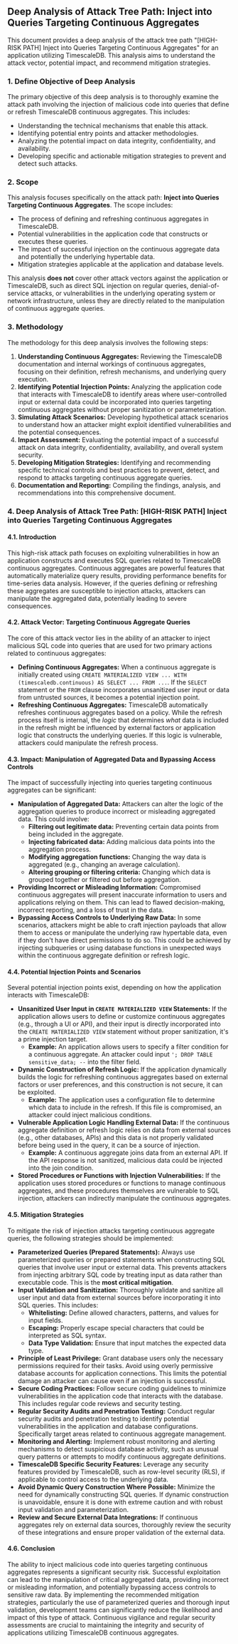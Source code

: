 ## Deep Analysis of Attack Tree Path: Inject into Queries Targeting Continuous Aggregates

This document provides a deep analysis of the attack tree path "[HIGH-RISK PATH] Inject into Queries Targeting Continuous Aggregates" for an application utilizing TimescaleDB. This analysis aims to understand the attack vector, potential impact, and recommend mitigation strategies.

### 1. Define Objective of Deep Analysis

The primary objective of this deep analysis is to thoroughly examine the attack path involving the injection of malicious code into queries that define or refresh TimescaleDB continuous aggregates. This includes:

*   Understanding the technical mechanisms that enable this attack.
*   Identifying potential entry points and attacker methodologies.
*   Analyzing the potential impact on data integrity, confidentiality, and availability.
*   Developing specific and actionable mitigation strategies to prevent and detect such attacks.

### 2. Scope

This analysis focuses specifically on the attack path: **Inject into Queries Targeting Continuous Aggregates**. The scope includes:

*   The process of defining and refreshing continuous aggregates in TimescaleDB.
*   Potential vulnerabilities in the application code that constructs or executes these queries.
*   The impact of successful injection on the continuous aggregate data and potentially the underlying hypertable data.
*   Mitigation strategies applicable at the application and database levels.

This analysis **does not** cover other attack vectors against the application or TimescaleDB, such as direct SQL injection on regular queries, denial-of-service attacks, or vulnerabilities in the underlying operating system or network infrastructure, unless they are directly related to the manipulation of continuous aggregate queries.

### 3. Methodology

The methodology for this deep analysis involves the following steps:

1. **Understanding Continuous Aggregates:** Reviewing the TimescaleDB documentation and internal workings of continuous aggregates, focusing on their definition, refresh mechanisms, and underlying query execution.
2. **Identifying Potential Injection Points:** Analyzing the application code that interacts with TimescaleDB to identify areas where user-controlled input or external data could be incorporated into queries targeting continuous aggregates without proper sanitization or parameterization.
3. **Simulating Attack Scenarios:**  Developing hypothetical attack scenarios to understand how an attacker might exploit identified vulnerabilities and the potential consequences.
4. **Impact Assessment:** Evaluating the potential impact of a successful attack on data integrity, confidentiality, availability, and overall system security.
5. **Developing Mitigation Strategies:**  Identifying and recommending specific technical controls and best practices to prevent, detect, and respond to attacks targeting continuous aggregate queries.
6. **Documentation and Reporting:**  Compiling the findings, analysis, and recommendations into this comprehensive document.

### 4. Deep Analysis of Attack Tree Path: [HIGH-RISK PATH] Inject into Queries Targeting Continuous Aggregates

#### 4.1. Introduction

This high-risk attack path focuses on exploiting vulnerabilities in how an application constructs and executes SQL queries related to TimescaleDB continuous aggregates. Continuous aggregates are powerful features that automatically materialize query results, providing performance benefits for time-series data analysis. However, if the queries defining or refreshing these aggregates are susceptible to injection attacks, attackers can manipulate the aggregated data, potentially leading to severe consequences.

#### 4.2. Attack Vector: Targeting Continuous Aggregate Queries

The core of this attack vector lies in the ability of an attacker to inject malicious SQL code into queries that are used for two primary actions related to continuous aggregates:

*   **Defining Continuous Aggregates:** When a continuous aggregate is initially created using `CREATE MATERIALIZED VIEW ... WITH (timescaledb.continuous) AS SELECT ... FROM ...`. If the `SELECT` statement or the `FROM` clause incorporates unsanitized user input or data from untrusted sources, it becomes a potential injection point.
*   **Refreshing Continuous Aggregates:**  TimescaleDB automatically refreshes continuous aggregates based on a policy. While the refresh process itself is internal, the *logic* that determines *what* data is included in the refresh might be influenced by external factors or application logic that constructs the underlying queries. If this logic is vulnerable, attackers could manipulate the refresh process.

#### 4.3. Impact: Manipulation of Aggregated Data and Bypassing Access Controls

The impact of successfully injecting into queries targeting continuous aggregates can be significant:

*   **Manipulation of Aggregated Data:** Attackers can alter the logic of the aggregation queries to produce incorrect or misleading aggregated data. This could involve:
    *   **Filtering out legitimate data:**  Preventing certain data points from being included in the aggregate.
    *   **Injecting fabricated data:**  Adding malicious data points into the aggregation process.
    *   **Modifying aggregation functions:**  Changing the way data is aggregated (e.g., changing an average calculation).
    *   **Altering grouping or filtering criteria:**  Changing which data is grouped together or filtered out before aggregation.
*   **Providing Incorrect or Misleading Information:**  Compromised continuous aggregates will present inaccurate information to users and applications relying on them. This can lead to flawed decision-making, incorrect reporting, and a loss of trust in the data.
*   **Bypassing Access Controls to Underlying Raw Data:** In some scenarios, attackers might be able to craft injection payloads that allow them to access or manipulate the underlying raw hypertable data, even if they don't have direct permissions to do so. This could be achieved by injecting subqueries or using database functions in unexpected ways within the continuous aggregate definition or refresh logic.

#### 4.4. Potential Injection Points and Scenarios

Several potential injection points exist, depending on how the application interacts with TimescaleDB:

*   **Unsanitized User Input in `CREATE MATERIALIZED VIEW` Statements:** If the application allows users to define or customize continuous aggregates (e.g., through a UI or API), and their input is directly incorporated into the `CREATE MATERIALIZED VIEW` statement without proper sanitization, it's a prime injection target.
    *   **Example:**  An application allows users to specify a filter condition for a continuous aggregate. An attacker could input `'; DROP TABLE sensitive_data; --` into the filter field.
*   **Dynamic Construction of Refresh Logic:** If the application dynamically builds the logic for refreshing continuous aggregates based on external factors or user preferences, and this construction is not secure, it can be exploited.
    *   **Example:** The application uses a configuration file to determine which data to include in the refresh. If this file is compromised, an attacker could inject malicious conditions.
*   **Vulnerable Application Logic Handling External Data:** If the continuous aggregate definition or refresh logic relies on data from external sources (e.g., other databases, APIs) and this data is not properly validated before being used in the query, it can be a source of injection.
    *   **Example:**  A continuous aggregate joins data from an external API. If the API response is not sanitized, malicious data could be injected into the join condition.
*   **Stored Procedures or Functions with Injection Vulnerabilities:** If the application uses stored procedures or functions to manage continuous aggregates, and these procedures themselves are vulnerable to SQL injection, attackers can indirectly manipulate the continuous aggregates.

#### 4.5. Mitigation Strategies

To mitigate the risk of injection attacks targeting continuous aggregate queries, the following strategies should be implemented:

*   **Parameterized Queries (Prepared Statements):**  Always use parameterized queries or prepared statements when constructing SQL queries that involve user input or external data. This prevents attackers from injecting arbitrary SQL code by treating input as data rather than executable code. This is the **most critical mitigation**.
*   **Input Validation and Sanitization:**  Thoroughly validate and sanitize all user input and data from external sources before incorporating it into SQL queries. This includes:
    *   **Whitelisting:**  Define allowed characters, patterns, and values for input fields.
    *   **Escaping:**  Properly escape special characters that could be interpreted as SQL syntax.
    *   **Data Type Validation:** Ensure that input matches the expected data type.
*   **Principle of Least Privilege:**  Grant database users only the necessary permissions required for their tasks. Avoid using overly permissive database accounts for application connections. This limits the potential damage an attacker can cause even if an injection is successful.
*   **Secure Coding Practices:**  Follow secure coding guidelines to minimize vulnerabilities in the application code that interacts with the database. This includes regular code reviews and security testing.
*   **Regular Security Audits and Penetration Testing:** Conduct regular security audits and penetration testing to identify potential vulnerabilities in the application and database configurations. Specifically target areas related to continuous aggregate management.
*   **Monitoring and Alerting:** Implement robust monitoring and alerting mechanisms to detect suspicious database activity, such as unusual query patterns or attempts to modify continuous aggregate definitions.
*   **TimescaleDB Specific Security Features:** Leverage any security features provided by TimescaleDB, such as row-level security (RLS), if applicable to control access to the underlying data.
*   **Avoid Dynamic Query Construction Where Possible:** Minimize the need for dynamically constructing SQL queries. If dynamic construction is unavoidable, ensure it is done with extreme caution and with robust input validation and parameterization.
*   **Review and Secure External Data Integrations:** If continuous aggregates rely on external data sources, thoroughly review the security of these integrations and ensure proper validation of the external data.

#### 4.6. Conclusion

The ability to inject malicious code into queries targeting continuous aggregates represents a significant security risk. Successful exploitation can lead to the manipulation of critical aggregated data, providing incorrect or misleading information, and potentially bypassing access controls to sensitive raw data. By implementing the recommended mitigation strategies, particularly the use of parameterized queries and thorough input validation, development teams can significantly reduce the likelihood and impact of this type of attack. Continuous vigilance and regular security assessments are crucial to maintaining the integrity and security of applications utilizing TimescaleDB continuous aggregates.